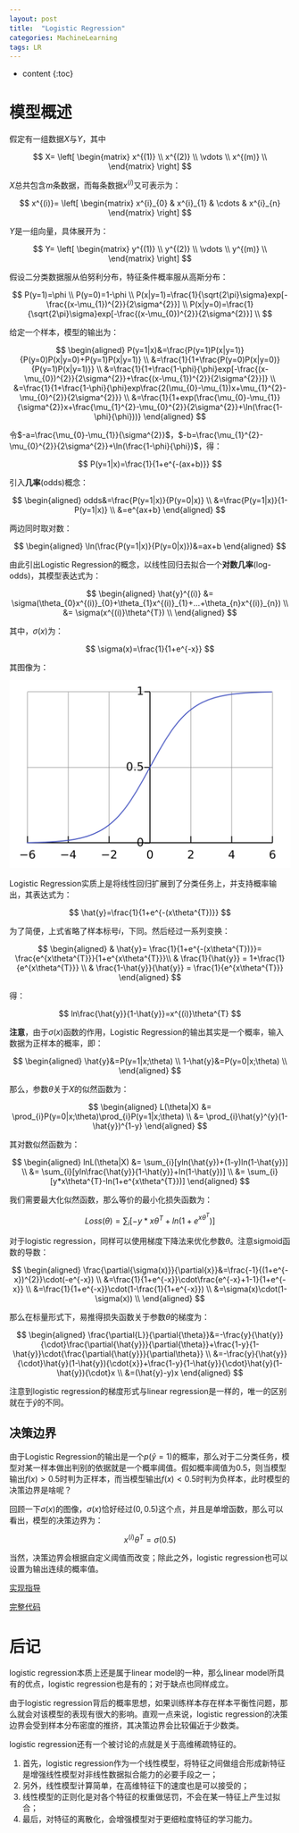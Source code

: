```yaml
---
layout: post
title:  "Logistic Regression"
categories: MachineLearning
tags: LR
---
```


* content
{:toc}

# 模型概述

假定有一组数据$X$与$Y$，其中

$$
X=
\left[
\begin{matrix}
 x^{(1)} \\
x^{(2)} \\
 \vdots \\
 x^{(m)} \\
\end{matrix}
\right]
$$

$X$总共包含$m$条数据，而每条数据$x^{(i)}$又可表示为：

$$
x^{(i)}=
\left[
\begin{matrix}
 x^{i}_{0} & x^{i}_{1} & \cdots & x^{i}_{n}
\end{matrix}
\right]
$$

$Y$是一组向量，具体展开为：

$$
Y=
\left[
\begin{matrix}
 y^{(1)} \\
y^{(2)} \\
 \vdots \\
y^{(m)} \\
\end{matrix}
\right]
$$

假设二分类数据服从伯努利分布，特征条件概率服从高斯分布：

$$
P(y=1)=\phi \\
P(y=0)=1-\phi \\
P(x|y=1)=\frac{1}{\sqrt{2\pi}\sigma}exp[-\frac{(x-\mu_{1})^{2}}{2\sigma^{2}}] \\
P(x|y=0)=\frac{1}{\sqrt{2\pi}\sigma}exp[-\frac{(x-\mu_{0})^{2}}{2\sigma^{2}}] \\
$$

给定一个样本，模型的输出为：

$$
\begin{aligned}
P(y=1|x)&=\frac{P(y=1)P(x|y=1)}{P(y=0)P(x|y=0)+P(y=1)P(x|y=1)} \\
&=\frac{1}{1+\frac{P(y=0)P(x|y=0)}{P(y=1)P(x|y=1)}} \\
&=\frac{1}{1+\frac{1-\phi}{\phi}exp[-\frac{(x-\mu_{0})^{2}}{2\sigma^{2}}+\frac{(x-\mu_{1})^{2}}{2\sigma^{2}}]} \\
&=\frac{1}{1+\frac{1-\phi}{\phi}exp\frac{2(\mu_{0}-\mu_{1})x+\mu_{1}^{2}-\mu_{0}^{2}}{2\sigma^{2}}} \\
&=\frac{1}{1+exp(\frac{\mu_{0}-\mu_{1}}{\sigma^{2}}x+\frac{\mu_{1}^{2}-\mu_{0}^{2}}{2\sigma^{2}}+\ln(\frac{1-\phi}{\phi}))}
\end{aligned}
$$

令$-a=\frac{\mu_{0}-\mu_{1}}{\sigma^{2}}$，$-b=\frac{\mu_{1}^{2}-\mu_{0}^{2}}{2\sigma^{2}}+\ln(\frac{1-\phi}{\phi})$，得：

$$
P(y=1|x)=\frac{1}{1+e^{-(ax+b)}}
$$

引入**几率**(odds)概念：

$$
\begin{aligned}
odds&=\frac{P(y=1|x)}{P(y=0|x)} \\
&=\frac{P(y=1|x)}{1-P(y=1|x)} \\
&=e^{ax+b}
\end{aligned}
$$

两边同时取对数：

$$
\begin{aligned}
\ln(\frac{P(y=1|x)}{P(y=0|x)})&=ax+b
\end{aligned}
$$

由此引出Logistic Regression的概念，以线性回归去拟合一个**对数几率**(log-odds)，其模型表达式为：

$$
\begin{aligned}
\hat{y}^{(i)}
 &= \sigma(\theta_{0}x^{(i)}_{0}+\theta_{1}x^{(i)}_{1}+...+\theta_{n}x^{(i)}_{n}) \\
 &= \sigma(x^{(i)}\theta^{T}) \\
\end{aligned}
$$

其中，$\sigma(x)$为：

$$
\sigma(x)=\frac{1}{1+e^{-x}}
$$

其图像为：

![](img/Logistic-curve.svg)

Logistic Regression实质上是将线性回归扩展到了分类任务上，并支持概率输出，其表达式为：

$$
\hat{y}=\frac{1}{1+e^{-(x\theta^{T})}}
$$

为了简便，上式省略了样本标号$i$，下同。然后经过一系列变换：

$$
\begin{aligned}
& \hat{y}= \frac{1}{1+e^{-(x\theta^{T})}}= \frac{e^{x\theta^{T}}}{1+e^{x\theta^{T}}}\\
& \frac{1}{\hat{y}} = 1+\frac{1}{e^{x\theta^{T}}} \\
& \frac{1-\hat{y}}{\hat{y}} = \frac{1}{e^{x\theta^{T}}}
\end{aligned}
$$

得：

$$
ln\frac{\hat{y}}{1-\hat{y}}=x^{(i)}\theta^{T}
$$

**注意**，由于$\sigma(x)$函数的作用，Logistic Regression的输出其实是一个概率，输入数据为正样本的概率，即：

$$
\begin{aligned}
\hat{y}&=P(y=1|x;\theta) \\
1-\hat{y}&=P(y=0|x;\theta) \\
\end{aligned}
$$

那么，参数$\theta$关于$X$的似然函数为：

$$
\begin{aligned}
L(\theta|X) &= \prod_{i}P(y=0|x;\theta)\prod_{i}P(y=1|x;\theta) \\
			&= \prod_{i}\hat{y}^{y}(1-\hat{y})^{1-y}
\end{aligned}
$$

其对数似然函数为：

$$
\begin{aligned}
lnL(\theta|X) &= \sum_{i}[yln(\hat{y})+(1-y)ln(1-\hat{y})] \\
&= \sum_{i}[yln\frac{\hat{y}}{1-\hat{y}}+ln(1-\hat{y})] \\
&= \sum_{i}[y*x\theta^{T}-ln(1+e^{x\theta^{T}})]
\end{aligned}
$$

我们需要最大化似然函数，那么等价的最小化损失函数为：

$$
Loss(\theta)=\sum_{i}[-y*x\theta^{T}+ln(1+e^{x\theta^{T}})]
$$

对于logistic regression，同样可以使用梯度下降法来优化参数$\theta$。注意sigmoid函数的导数：

$$
\begin{aligned}
\frac{\partial{\sigma(x)}}{\partial{x}}&=\frac{-1}{(1+e^{-x})^{2}}\cdot(-e^{-x}) \\
&=\frac{1}{1+e^{-x}}\cdot\frac{e^{-x}+1-1}{1+e^{-x}} \\
&=\frac{1}{1+e^{-x}}\cdot(1-\frac{1}{1+e^{-x}}) \\
&=\sigma(x)\cdot(1-\sigma(x)) \\
\end{aligned}
$$

那么在标量形式下，易推得损失函数关于参数$\theta​$的梯度为：

$$
\begin{aligned}
\frac{\partial{L}}{\partial{\theta}}&=-\frac{y}{\hat{y}}{\cdot}\frac{\partial{\hat{y}}}{\partial{\theta}}+\frac{1-y}{1-\hat{y}}\cdot{\frac{\partial{\hat{y}}}{\partial\theta}} \\
&=-\frac{y}{\hat{y}}{\cdot}\hat{y}(1-\hat{y}){\cdot{x}}+\frac{1-y}{1-\hat{y}}{\cdot}\hat{y}(1-\hat{y}){\cdot}x \\
&=(\hat{y}-y)x
\end{aligned}
$$

注意到logistic regression的梯度形式与linear regression是一样的，唯一的区别就在于$\hat{y}$的不同。

## 决策边界

由于Logistic Regression的输出是一个$p(\hat{y}=1)$的概率，那么对于二分类任务，模型对某一样本做出判别的依据就是一个概率阈值。假如概率阈值为0.5，则当模型输出$f(x)>0.5$时判为正样本，而当模型输出$f(x)<0.5$时判为负样本，此时模型的决策边界是啥呢？

回顾一下$\sigma(x)$的图像，$\sigma(x)$恰好经过$(0, 0.5)$这个点，并且是单增函数，那么可以看出，模型的决策边界为：

$$
x^{(i)}\theta^{T}=\sigma(0.5)
$$

当然，决策边界会根据自定义阈值而改变；除此之外，logistic regression也可以设置为输出连续的概率值。

[实现指导](https://github.com/Daya-Jin/ML_for_learner/blob/master/linear_model/LogisticRegression.ipynb)

[完整代码](https://github.com/Daya-Jin/ML_for_learner/blob/master/linear_model/LogisticRegression.py)

# 后记

logistic regression本质上还是属于linear model的一种，那么linear model所具有的优点，logistic regression也是有的；对于缺点也同样成立。

由于logistic regression背后的概率思想，如果训练样本存在样本平衡性问题，那么就会对该模型的表现有很大的影响。直观一点来说，logistic regression的决策边界会受到样本分布密度的推挤，其决策边界会比较偏近于少数类。

logistic regression还有一个被讨论的点就是关于高维稀疏特征的。

1. 首先，logistic regression作为一个线性模型，将特征之间做组合形成新特征是增强线性模型对非线性数据拟合能力的必要手段之一；
2. 另外，线性模型计算简单，在高维特征下的速度也是可以接受的；
3. 线性模型的正则化是对各个特征的权重做惩罚，不会在某一特征上产生过拟合；
4. 最后，对特征的离散化，会增强模型对于更细粒度特征的学习能力。
